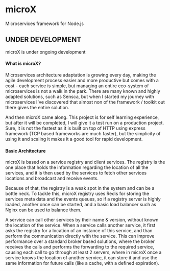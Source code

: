# microX
Microservices framework for Node.js

## UNDER DEVELOPMENT
microX is under ongoing development

#### What is microX?
Microservices architecture adaptation is growing every day, making the agile development process easier and more productive
but comes with a cost - each service is simple, but managing an entire eco-system of microservices is
not a walk in the park. There are many known and highly adapted solutions, such as Sensca, but when I started my journey with
microservices I've discovered that almost non of the framework / toolkit out there gives the entire solution.
 
And then microX came along. This project is for self learning experience, but after it will be completed, I will give it a test
run on a production project. Sure, it is not the fastest as it is built on top of HTTP using
express framework (TCP based frameworks are much faster), but the simplicity of using it and scaling it makes it a good tool for rapid development.
 
#### Basic Architecture
microX is based on a service registry and client services. The registry is the one place that holds the information regarding the
location of all the services, and it is then used by the services to fetch other services locations and broadcast and receive events.
 
Because of that, the registry is a weak spot in the system and can be a bottle neck. To tackle this, microX registry uses
Redis for storing the services meta data and the events queues, so if a registry server is highly loaded, another once can be
started, and a basic load balancer such as Nginx can be used to balance them.
 
A service can call other services by their name & version, without known the location of the service. When a service calls another
service, it first asks the registry for a location of an instance of this service, and than perform the communication directly with
the service. This can improve performance over a standard broker based solutions, where the broker receives the calls and performs
the forwarding to the required service, causing each call to go through at least 2 servers, where in microX once a service
knows the location of another service, it can store it and use the same information for future calls (like a cache, with a defined expiration).

